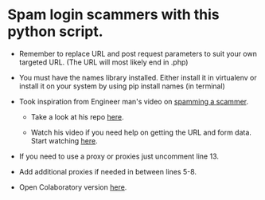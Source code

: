 Spam login scammers with this python script.
=============

- Remember to replace URL and post request parameters to suit your own targeted URL. (The URL will most likely end in .php)

- You must have the names library installed. Either install it in virtualenv or install it on your system by using pip install names (in terminal)

- Took inspiration from Engineer man's video on [spamming a scammer](https://www.youtube.com/watch?v=UtNYzv8gLbs). 

    - Take a look at his repo [here](https://github.com/engineer-man/youtube/tree/master/033).

    - Watch his video if you need help on getting the URL and form data. Start watching [here](https://youtu.be/UtNYzv8gLbs?t=40).


- If you need to use a proxy or proxies just uncomment line 13.

- Add additional proxies if needed in between lines 5-8.

- Open Colaboratory version [here](https://colab.research.google.com/drive/1MidYKosEovRzeUNP8iMIo2NG9vgI-La_).

